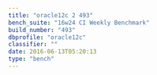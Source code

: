 ```yaml
---
title: "oracle12c 2 493"
bench_suite: "16w24 CI Weekly Benchmark"
build_number: "493"
dbprofile: "oracle12c"
classifier: ""
date: 2016-06-13T05:20:13
type: "bench"
---
```

